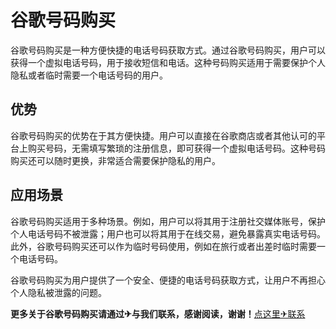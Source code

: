 # 谷歌号码购买

谷歌号码购买是一种方便快捷的电话号码获取方式。通过谷歌号码购买，用户可以获得一个虚拟电话号码，用于接收短信和电话。这种号码购买适用于需要保护个人隐私或者临时需要一个电话号码的用户。

## 优势

谷歌号码购买的优势在于其方便快捷。用户可以直接在谷歌商店或者其他认可的平台上购买号码，无需填写繁琐的注册信息，即可获得一个虚拟电话号码。这种号码购买还可以随时更换，非常适合需要保护隐私的用户。

## 应用场景

谷歌号码购买适用于多种场景。例如，用户可以将其用于注册社交媒体账号，保护个人电话号码不被泄露；用户也可以将其用于在线交易，避免暴露真实电话号码。此外，谷歌号码购买还可以作为临时号码使用，例如在旅行或者出差时临时需要一个电话号码。

谷歌号码购买为用户提供了一个安全、便捷的电话号码获取方式，让用户不再担心个人隐私被泄露的问题。

**更多关于谷歌号码购买请通过✈与我们联系，感谢阅读，谢谢！**[点这里✈联系](https://a.k02.cc)